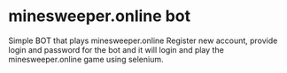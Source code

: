 # minesweeper.online bot
Simple BOT that plays minesweeper.online
Register new account, provide login and password for the bot and it will login and play the minesweeper.online game using selenium.
